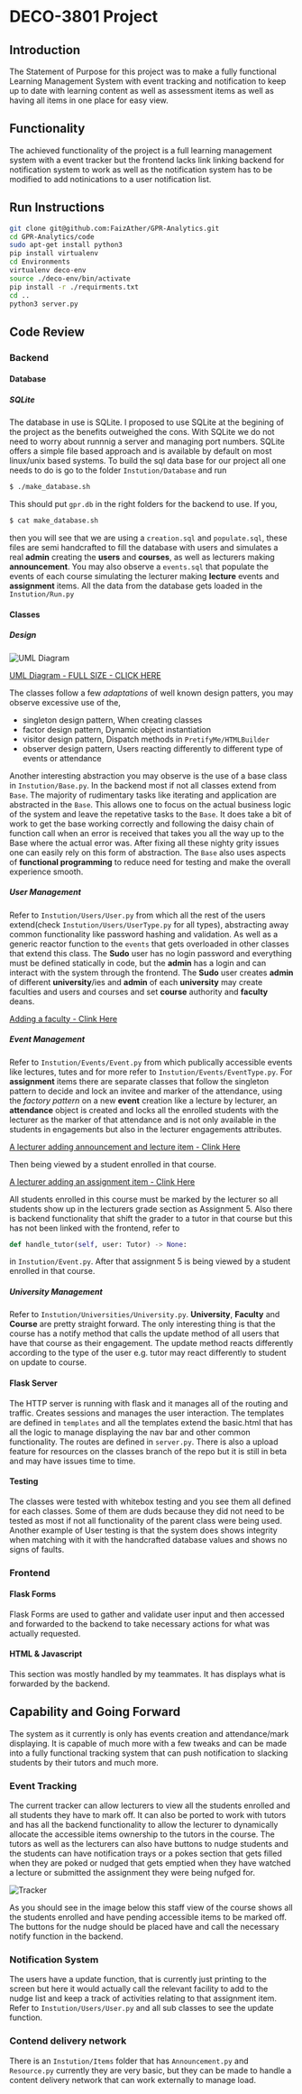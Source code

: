 # DECO-3801 Project

## Introduction

The Statement of Purpose for this project was to make a fully functional Learning Management System with event tracking and notification to keep up to date with learning content as well as assessment items as well as having all items in one place for easy view.

## Functionality

The achieved functionality of the project is a full learning management system with a event tracker but the frontend lacks link linking backend for notification system to work as well as the notification system has to be modified to add notinications to a user notification list.

## Run Instructions

```bash
git clone git@github.com:FaizAther/GPR-Analytics.git
cd GPR-Analytics/code
sudo apt-get install python3
pip install virtualenv
cd Environments
virtualenv deco-env
source ./deco-env/bin/activate
pip install -r ./requirments.txt
cd ..
python3 server.py
```

<div style="page-break-after: always;"></div>

## Code Review

### Backend

#### Database

##### SQLite

The database in use is SQLite. I proposed to use SQLite at the begining of the project as the benefits outweighed the cons.
With SQLite we do not need to worry about runnnig a server and managing port numbers.
SQLite offers a simple file based approach and is available by default on most linux/unix based systems.
To build the sql data base for our project all one needs to do is go to the folder ```Instution/Database``` and run
```bash
$ ./make_database.sh
```
This should put ```gpr.db``` in the right folders for the backend to use.
If you,
```bash
$ cat make_database.sh
```
then you will see that we are using a ```creation.sql``` and ```populate.sql```, these files are semi handcrafted to fill the database with users and simulates a real **admin** creating the **users** and **courses**, as well as lecturers making **announcement**.
You may also observe a ```events.sql``` that populate the events of each course simulating the lecturer making **lecture** events and **assignment** items. All the data from the database gets loaded in the ```Instution/Run.py```

<div style="page-break-after: always;"></div>

#### Classes

##### Design

![UML Diagram](https://raw.githubusercontent.com/FaizAther/GPR-Analytics/main/code/Design/gpr_uml.drawio.png)

[UML Diagram - FULL SIZE - CLICK HERE](https://raw.githubusercontent.com/FaizAther/GPR-Analytics/main/code/Design/gpr_uml.drawio.png)

The classes follow a few *adaptations* of well known design patters, you may observe excessive use of the, 

- singleton design pattern,	When creating classes
- factor design pattern, 	Dynamic object instantiation
- visitor design pattern,	Dispatch methods in `PretifyMe/HTMLBuilder`
- observer design pattern,	Users reacting differently to different type of events or attendance

Another interesting abstraction you may observe is the use of a base class in ```Instution/Base.py```. In the backend most if not all classes extend from ```Base```.
The majority of rudimentary tasks like iterating and application are abstracted in the ```Base```. This allows one to focus on the actual business logic of the system and leave the repetative tasks to the ```Base```. It does take a bit of work to get the base working correctly and following the daisy chain of function call when an error is received that takes you all the way up to the Base where the actual error was. After fixing all these nighty grity issues one can easily rely on this form of abstraction.
The ```Base``` also uses aspects of **functional programming** to reduce need for testing and make the overall experience smooth.

##### User Management

Refer to ```Instution/Users/User.py``` from which all the rest of the users extend(check ```Instution/Users/UserType.py``` for all types), abstracting away common functionality like password hashing and validation. As well as a generic reactor function to the ```events``` that gets overloaded in other classes that extend this class.
The **Sudo** user has no login password and everything must be defined statically in code, but the **admin** has a login and can interact with the system through the frontend.
The **Sudo** user creates **admin** of different **university**/ies and **admin** of each **university** may create faculties and users and courses and set **course** authority and **faculty** deans.

[Adding a faculty - Clink Here](https://raw.githubusercontent.com/FaizAther/GPR-Analytics/classes/code/Design/create_faculty.gif)

##### Event Management

Refer to ```Instution/Events/Event.py``` from which publically accessible events like lectures, tutes and for more refer to ```Instution/Events/EventType.py```.
For **assignment** items there are separate classes that follow the singleton pattern to decide and lock an invitee and marker of the attendance, using the *factory pattern* on a new **event** creation like a lecture by lecturer, an **attendance** object is created and locks all the enrolled students with the lecturer as the marker of that attendance and is not only available in the students in engagements but also in the lecturer engagements attributes.

[A lecturer adding announcement and lecture item - Clink Here](https://raw.githubusercontent.com/FaizAther/GPR-Analytics/classes/code/Design/create_resource.gif)

Then being viewed by a student enrolled in that course.

[A lecturer adding an assignment item - Clink Here](https://raw.githubusercontent.com/FaizAther/GPR-Analytics/classes/code/Design/make_assignment.gif)

All students enrolled in this course must be marked by the lecturer so all students show up in the lecturers grade section as Assignment 5. Also there is backend functionality that shift the grader to a tutor in that course but this has not been linked with the frontend, refer to
```python
def handle_tutor(self, user: Tutor) -> None:
```
in ```Instution/Event.py```. After that assignment 5 is being viewed by a student enrolled in that course.

##### University Management

Refer to ```Instution/Universities/University.py```. **University**, **Faculty** and **Course** are pretty straight forward. The only interesting thing is that the course has a notify method that calls the update method of all users that have that course as their engagement. The update method reacts differently according to the type of the user e.g. tutor may react differently to student on update to course.

#### Flask Server

The HTTP server is running with flask and it manages all of the routing and traffic. Creates sessions and manages the user interaction.
The templates are defined in ```templates``` and all the templates extend the basic.html that has all the logic to manage displaying the nav bar and other common functionality. The routes are defined in ```server.py```.
There is also a upload feature for resources on the classes branch of the repo but it is still in beta and may have issues time to time.

#### Testing

The classes were tested with whitebox testing and you see them all defined for each classes. Some of them are duds because they did not need to be tested as most if not all functionality of the parent class were being used.
Another example of User testing is that the system does shows integrity when matching with it with the handcrafted database values and shows no signs of faults.

### Frontend

#### Flask Forms

Flask Forms are used to gather and validate user input and then accessed and forwarded to the backend to take necessary actions for what was actually requested.

#### HTML & Javascript

This section was mostly handled by my teammates. It has displays what is forwarded by the backend.

## Capability and Going Forward

The system as it currently is only has events creation and attendance/mark displaying. It is capable of much more with a few tweaks and can be made into a fully functional tracking system that can push notification to slacking students by their tutors and much more.

### Event Tracking

The current tracker can allow lecturers to view all the students enrolled and all students they have to mark off. It can also be ported to work with tutors and has all the backend functionality to allow the lecturer to dynamically allocate the accessible items ownership to the tutors in the course. The tutors as well as the lecturers can also have buttons to nudge students and the students can have notification trays or a pokes section that gets filled when they are poked or nudged that gets emptied when they have watched a lecture or submitted the assignment they were being nufged for.

![Tracker](https://raw.githubusercontent.com/FaizAther/GPR-Analytics/classes/code/Design/tracker.png)

As you should see in the image below this staff view of the course shows all the students enrolled and have pending accessible items to be marked off. The buttons for the nudge should be placed have and call the necessary notify function in the backend.

### Notification System

The users have a update function, that is currently just printing to the screen but here it would actually call the relevant facility to add to the nudge list and keep a track of activities relating to that assignment item.
Refer to ```Instution/Users/User.py``` and all sub classes to see the update function.

### Contend delivery network

There is an ```Instution/Items``` folder that has ```Announcement.py``` and ```Resource.py``` currently they are very basic, but they can be made to handle a content delivery network that can work externally to manage load.
